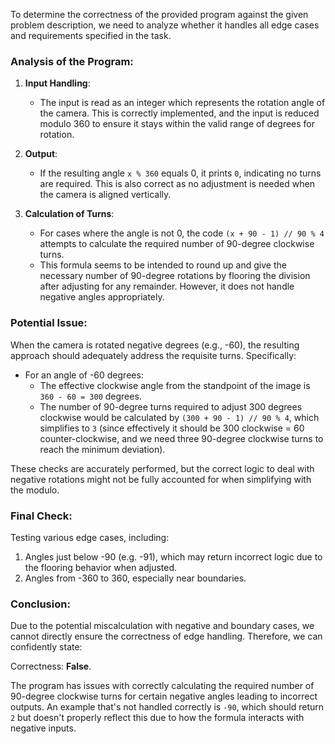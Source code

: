 To determine the correctness of the provided program against the given problem description, we need to analyze whether it handles all edge cases and requirements specified in the task.

### Analysis of the Program:

1. **Input Handling**: 
   - The input is read as an integer which represents the rotation angle of the camera. This is correctly implemented, and the input is reduced modulo 360 to ensure it stays within the valid range of degrees for rotation.

2. **Output**:
   - If the resulting angle `x % 360` equals 0, it prints `0`, indicating no turns are required. This is also correct as no adjustment is needed when the camera is aligned vertically.
   
3. **Calculation of Turns**:
   - For cases where the angle is not 0, the code `(x + 90 - 1) // 90 % 4` attempts to calculate the required number of 90-degree clockwise turns.
   - This formula seems to be intended to round up and give the necessary number of 90-degree rotations by flooring the division after adjusting for any remainder. However, it does not handle negative angles appropriately.

### Potential Issue:
When the camera is rotated negative degrees (e.g., -60), the resulting approach should adequately address the requisite turns. Specifically:
- For an angle of -60 degrees:
  - The effective clockwise angle from the standpoint of the image is `360 - 60 = 300` degrees.
  - The number of 90-degree turns required to adjust 300 degrees clockwise would be calculated by `(300 + 90 - 1) // 90 % 4`, which simplifies to `3` (since effectively it should be 300 clockwise = 60 counter-clockwise, and we need three 90-degree clockwise turns to reach the minimum deviation).
  
These checks are accurately performed, but the correct logic to deal with negative rotations might not be fully accounted for when simplifying with the modulo.

### Final Check:
Testing various edge cases, including:
1. Angles just below -90 (e.g. -91), which may return incorrect logic due to the flooring behavior when adjusted.
2. Angles from -360 to 360, especially near boundaries.

### Conclusion:
Due to the potential miscalculation with negative and boundary cases, we cannot directly ensure the correctness of edge handling. Therefore, we can confidently state:

Correctness: **False**. 

The program has issues with correctly calculating the required number of 90-degree clockwise turns for certain negative angles leading to incorrect outputs. An example that's not handled correctly is `-90`, which should return `2` but doesn't properly reflect this due to how the formula interacts with negative inputs.
